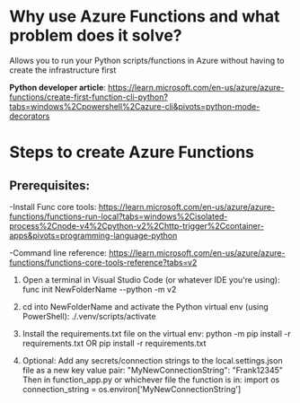 # Why use Azure Functions and what problem does it solve?
Allows you to run your Python scripts/functions in Azure without having to create the infrastructure first


**Python developer article**: 
https://learn.microsoft.com/en-us/azure/azure-functions/create-first-function-cli-python?tabs=windows%2Cpowershell%2Cazure-cli&pivots=python-mode-decorators

# Steps to create Azure Functions

## Prerequisites:
-Install Func core tools: https://learn.microsoft.com/en-us/azure/azure-functions/functions-run-local?tabs=windows%2Cisolated-process%2Cnode-v4%2Cpython-v2%2Chttp-trigger%2Ccontainer-apps&pivots=programming-language-python

-Command line reference: https://learn.microsoft.com/en-us/azure/azure-functions/functions-core-tools-reference?tabs=v2

1. Open a terminal in Visual Studio Code (or whatever IDE you're using):
    func init NewFolderName --python -m v2

2. cd into NewFolderName and activate the Python virtual env (using PowerShell):
    ./.venv/scripts/activate

3. Install the requirements.txt file on the virtual env:
    python -m pip install -r requirements.txt
    OR
    pip install -r requirements.txt

5. Optional:
    Add any secrets/connection strings to the local.settings.json file as a new key value pair:
    "MyNewConnectionString": "Frank12345"
    Then in function_app.py or whichever file the function is in:
        import os
        connection_string = os.environ['MyNewConnectionString']


